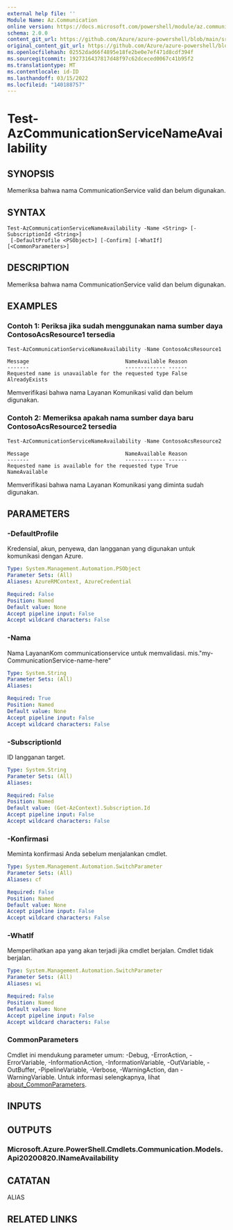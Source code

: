 ```yaml
---
external help file: ''
Module Name: Az.Communication
online version: https://docs.microsoft.com/powershell/module/az.communication/test-azcommunicationservicenameavailability
schema: 2.0.0
content_git_url: https://github.com/Azure/azure-powershell/blob/main/src/Communication/help/Test-AzCommunicationServiceNameAvailability.md
original_content_git_url: https://github.com/Azure/azure-powershell/blob/main/src/Communication/help/Test-AzCommunicationServiceNameAvailability.md
ms.openlocfilehash: 02552dad66f4895e18fe2be0e7ef471d8cdf394f
ms.sourcegitcommit: 1927316437817d48f97c62dceced0067c41b95f2
ms.translationtype: MT
ms.contentlocale: id-ID
ms.lasthandoff: 03/15/2022
ms.locfileid: "140188757"
---
```

# Test-AzCommunicationServiceNameAvailability

## SYNOPSIS
Memeriksa bahwa nama CommunicationService valid dan belum digunakan.

## SYNTAX

```
Test-AzCommunicationServiceNameAvailability -Name <String> [-SubscriptionId <String>]
 [-DefaultProfile <PSObject>] [-Confirm] [-WhatIf] [<CommonParameters>]
```

## DESCRIPTION
Memeriksa bahwa nama CommunicationService valid dan belum digunakan.

## EXAMPLES

### Contoh 1: Periksa jika sudah menggunakan nama sumber daya ContosoAcsResource1 tersedia
```powershell
Test-AzCommunicationServiceNameAvailability -Name ContosoAcsResource1
```

```output
Message                               NameAvailable Reason
-------                               ------------- ------
Requested name is unavailable for the requested type False         AlreadyExists
```

Memverifikasi bahwa nama Layanan Komunikasi valid dan belum digunakan.

### Contoh 2: Memeriksa apakah nama sumber daya baru ContosoAcsResource2 tersedia
```powershell
Test-AzCommunicationServiceNameAvailability -Name ContosoAcsResource2
```

```output
Message                               NameAvailable Reason
-------                               ------------- ------
Requested name is available for the requested type True         NameAvailable
```

Memverifikasi bahwa nama Layanan Komunikasi yang diminta sudah digunakan.

## PARAMETERS

### -DefaultProfile
Kredensial, akun, penyewa, dan langganan yang digunakan untuk komunikasi dengan Azure.

```yaml
Type: System.Management.Automation.PSObject
Parameter Sets: (All)
Aliases: AzureRMContext, AzureCredential

Required: False
Position: Named
Default value: None
Accept pipeline input: False
Accept wildcard characters: False
```

### -Nama
Nama LayananKom communicationservice untuk memvalidasi.
mis."my-CommunicationService-name-here"

```yaml
Type: System.String
Parameter Sets: (All)
Aliases:

Required: True
Position: Named
Default value: None
Accept pipeline input: False
Accept wildcard characters: False
```

### -SubscriptionId
ID langganan target.

```yaml
Type: System.String
Parameter Sets: (All)
Aliases:

Required: False
Position: Named
Default value: (Get-AzContext).Subscription.Id
Accept pipeline input: False
Accept wildcard characters: False
```

### -Konfirmasi
Meminta konfirmasi Anda sebelum menjalankan cmdlet.

```yaml
Type: System.Management.Automation.SwitchParameter
Parameter Sets: (All)
Aliases: cf

Required: False
Position: Named
Default value: None
Accept pipeline input: False
Accept wildcard characters: False
```

### -WhatIf
Memperlihatkan apa yang akan terjadi jika cmdlet berjalan.
Cmdlet tidak berjalan.

```yaml
Type: System.Management.Automation.SwitchParameter
Parameter Sets: (All)
Aliases: wi

Required: False
Position: Named
Default value: None
Accept pipeline input: False
Accept wildcard characters: False
```

### CommonParameters
Cmdlet ini mendukung parameter umum: -Debug, -ErrorAction, -ErrorVariable, -InformationAction, -InformationVariable, -OutVariable, -OutBuffer, -PipelineVariable, -Verbose, -WarningAction, dan -WarningVariable. Untuk informasi selengkapnya, lihat [about_CommonParameters](http://go.microsoft.com/fwlink/?LinkID=113216).

## INPUTS

## OUTPUTS

### Microsoft.Azure.PowerShell.Cmdlets.Communication.Models.Api20200820.INameAvailability

## CATATAN

ALIAS

## RELATED LINKS

